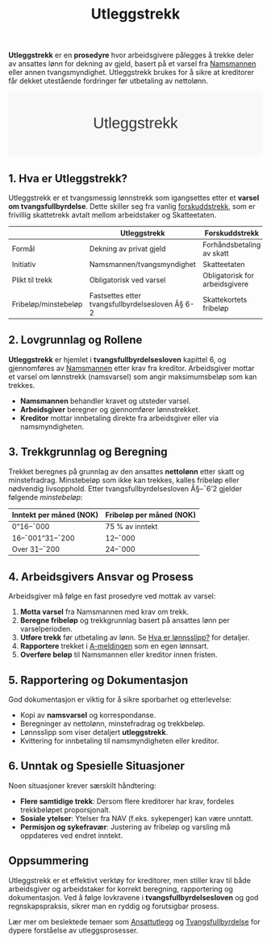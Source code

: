 ﻿---
title: "Utleggstrekk"
seoTitle: "Utleggstrekk"
description: '**Utleggstrekk** er en **prosedyre** hvor arbeidsgivere pålegges å trekke deler av ansattes lønn for dekning av gjeld, basert på et varsel fra [Namsmannen](...'
---

**Utleggstrekk** er en **prosedyre** hvor arbeidsgivere pålegges å trekke deler av ansattes lønn for dekning av gjeld, basert på et varsel fra [Namsmannen](/blogs/regnskap/namsmannen "Namsmannen") eller annen tvangsmyndighet. Utleggstrekk brukes for å sikre at kreditorer får dekket utestående fordringer før utbetaling av nettolønn.

![Utleggstrekk Oversikt](utleggstrekk-image.svg)

## 1. Hva er Utleggstrekk?

Utleggstrekk er et tvangsmessig lønnstrekk som igangsettes etter et **varsel om tvangsfullbyrdelse**. Dette skiller seg fra vanlig [forskuddstrekk](/blogs/regnskap/hva-er-forskuddstrekk "Hva er Forskuddstrekk? Komplett Guide til Skattetrekk i Lønn"), som er frivillig skattetrekk avtalt mellom arbeidstaker og Skatteetaten.

|                      | Utleggstrekk                                        | Forskuddstrekk                                 |
|----------------------|-----------------------------------------------------|------------------------------------------------|
| Formål               | Dekning av privat gjeld                              | Forhåndsbetaling av skatt                      |
| Initiativ            | Namsmannen/tvangsmyndighet                          | Skatteetaten                                   |
| Plikt til trekk      | Obligatorisk ved varsel                              | Obligatorisk for arbeidsgivere                 |
| Fribeløp/minstebeløp | Fastsettes etter tvangsfullbyrdelsesloven Â§ 6-2     | Skattekortets fribeløp                         |


## 2. Lovgrunnlag og Rollene

**Utleggstrekk** er hjemlet i **tvangsfullbyrdelsesloven** kapittel 6, og gjennomføres av [Namsmannen](/blogs/regnskap/namsmannen "Namsmannen") etter krav fra kreditor. Arbeidsgiver mottar et varsel om lønnstrekk (namsvarsel) som angir maksimumsbeløp som kan trekkes.

- **Namsmannen** behandler kravet og utsteder varsel.
- **Arbeidsgiver** beregner og gjennomfører lønnstrekket.
- **Kreditor** mottar innbetaling direkte fra arbeidsgiver eller via namsmyndigheten.


## 3. Trekkgrunnlag og Beregning

Trekket beregnes på grunnlag av den ansattes **nettolønn** etter skatt og minstefradrag. Minstebeløp som ikke kan trekkes, kalles fribeløp eller nødvendig livsopphold. Etter tvangsfullbyrdelsesloven Â§–¯6‘2 gjelder følgende *minstebeløp*:

| Inntekt per måned (NOK) | Fribeløp per måned (NOK) |
|--------------------------|--------------------------|
| 0“16–¯000                 | 75 % av inntekt          |
| 16–¯001“31–¯200            | 12–¯000                   |
| Over 31–¯200              | 24–¯000                   |


## 4. Arbeidsgivers Ansvar og Prosess

Arbeidsgiver må følge en fast prosedyre ved mottak av varsel:

1. **Motta varsel** fra Namsmannen med krav om trekk.
2. **Beregne fribeløp** og trekkgrunnlag basert på ansattes lønn per varselperioden.
3. **Utføre trekk** før utbetaling av lønn. Se [Hva er lønnsslipp?](/blogs/regnskap/hva-er-lonnsslipp "Hva er Lønnsslipp?") for detaljer.
4. **Rapportere** trekket i [A-meldingen](/blogs/regnskap/hva-er-a-melding "Hva er A-melding?") som en egen lønnsart.
5. **Overføre beløp** til Namsmannen eller kreditor innen fristen.


## 5. Rapportering og Dokumentasjon

God dokumentasjon er viktig for å sikre sporbarhet og etterlevelse:

- Kopi av **namsvarsel** og korrespondanse.
- Beregninger av nettolønn, minstefradrag og trekkbeløp.
- Lønnsslipp som viser detaljert **utleggstrekk**.
- Kvittering for innbetaling til namsmyndigheten eller kreditor.


## 6. Unntak og Spesielle Situasjoner

Noen situasjoner krever særskilt håndtering:

* **Flere samtidige trekk**: Dersom flere kreditorer har krav, fordeles trekkbeløpet proporsjonalt.
* **Sosiale ytelser**: Ytelser fra NAV (f.eks. sykepenger) kan være unntatt.
* **Permisjon og sykefravær**: Justering av fribeløp og varsling må oppdateres ved endret inntekt.


## Oppsummering

Utleggstrekk er et effektivt verktøy for kreditorer, men stiller krav til både arbeidsgiver og arbeidstaker for korrekt beregning, rapportering og dokumentasjon. Ved å følge lovkravene i **tvangsfullbyrdelsesloven** og god regnskapspraksis, sikrer man en ryddig og forutsigbar prosess.

Lær mer om beslektede temaer som [Ansattutlegg](/blogs/regnskap/ansattutlegg "Ansattutlegg - En komplett guide til utlegg fra ansatte") og [Tvangsfullbyrdelse](/blogs/regnskap/tvangsfullbyrdelse "Tvangsfullbyrdelse") for dypere forståelse av utleggsprosesser.









